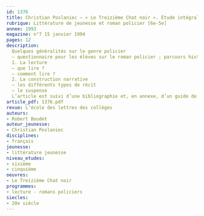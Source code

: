 ```yaml
---
id: 1376
title: Christian Poslaniec – « Le Treizième Chat noir ». Étude intégrale  (1/2)
rubrique: Littérature de jeunesse et roman policier [6e-5e]
annee: 1993
magazine: n°7 15 janvier 1994
pages: 12
description: 
  Quelques généralités sur le genre policier
  – questionnaire pour les élèves sur le roman policier ; parcours historique du roman policier ; les ingrédients du roman policier…
  1. La lecture
  – que lire ?
  – comment lire ?
  2. La construction narrative
  – les différents types de récit
  – le suspense
  L’article est suivi d’une bibliographie et, en annexe, d’un guide de lecture avec les réponses.
article_pdf: 1376.pdf
revue: L’école des lettres des collèges
auteurs:
- Robert Boudet
auteur_jeunesse:
- Christian Poslaniec
disciplines:
- français
jeunesse:
- littérature jeunesse
niveau_etudes:
- sixième
- cinquième
oeuvres:
- Le Treizième Chat noir
programmes:
- lecture - romans policiers
siecles:
- 20e siècle
---
```

